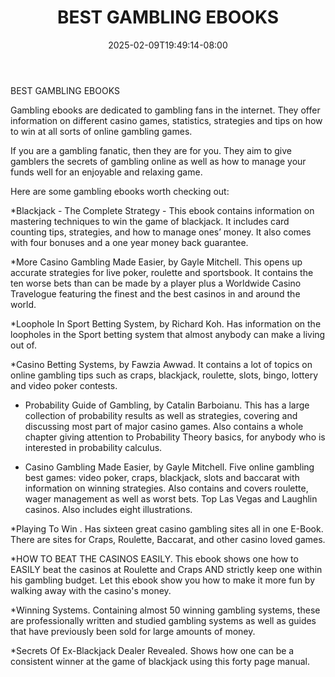 ﻿---
title: "BEST GAMBLING EBOOKS"
date: 2025-02-09T19:49:14-08:00
description: "Gambling Tips for Web Success"
featured_image: "/images/Gambling.jpg"
tags: ["Gambling"]
---

BEST GAMBLING EBOOKS
                                                 
Gambling ebooks are dedicated to gambling fans in the internet.  They offer information on different casino games, statistics, strategies and tips on how to win at all sorts of online gambling games.

If you are a gambling fanatic, then they are for you. They aim to give gamblers the secrets of gambling online as well as how to manage your funds well for an enjoyable and relaxing game.

Here are some gambling ebooks worth checking out:

*Blackjack - The Complete Strategy - This ebook contains information on mastering techniques to win the game of blackjack.  It includes card counting tips, strategies, and how to manage ones’ money.  It also comes with four bonuses and a one year money back guarantee.

*More Casino Gambling Made Easier, by Gayle Mitchell. This opens up accurate strategies for live poker, roulette and sportsbook.  It contains the ten worse bets than can be made by a player plus a Worldwide Casino Travelogue featuring the finest and the best casinos in and around the world.

*Loophole In Sport Betting System, by Richard Koh. Has information on the loopholes in the Sport betting system that almost anybody can make a living out of. 

*Casino Betting Systems, by Fawzia Awwad. It contains a lot of topics on online gambling tips such as craps, blackjack, roulette, slots, bingo, lottery and video poker contests.

* Probability Guide of Gambling, by Catalin Barboianu. This has a large collection of probability results as well as strategies, covering and discussing most part of major casino games. Also contains a whole chapter giving attention to Probability Theory basics, for anybody who is interested in probability calculus. 

* Casino Gambling Made Easier, by Gayle Mitchell. Five online gambling best games: video poker, craps, blackjack, slots and baccarat with information on winning strategies. Also contains and covers roulette, wager management as well as worst bets. Top Las Vegas and Laughlin casinos. Also includes eight illustrations.

*Playing To Win .  Has sixteen great casino gambling sites all in one E-Book. There are sites for Craps, Roulette, Baccarat, and other casino loved games.

*HOW TO BEAT THE CASINOS EASILY.  This ebook shows one how to EASILY beat the casinos at Roulette and Craps AND strictly keep one within his gambling budget. Let this ebook show you how to make it more fun by walking away with the casino's money.

*Winning Systems.  Containing almost 50 winning gambling systems,  these are professionally written and studied gambling systems as well as  guides that have previously been sold for large amounts of money. 

*Secrets Of Ex-Blackjack Dealer Revealed.  Shows how one can be a consistent winner at the game of blackjack using this forty page manual.

